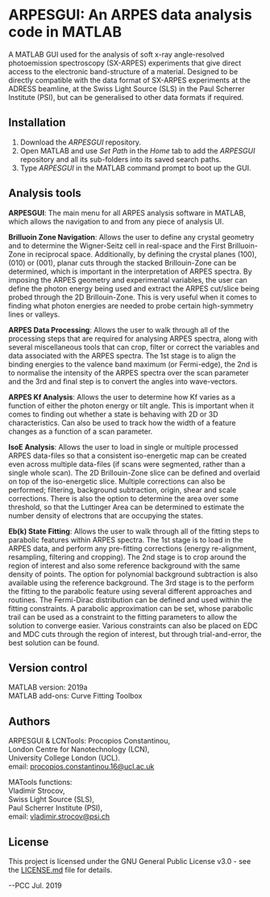 # ARPESGUI: An ARPES data analysis code in MATLAB

A MATLAB GUI used for the analysis of soft x-ray angle-resolved photoemission spectroscopy (SX-ARPES) experiments that give direct access to the electronic band-structure of a material. Designed to be directly compatible with the data format of SX-ARPES experiments at the ADRESS beamline, at the Swiss Light Source (SLS) in the Paul Scherrer Institute (PSI), but can be generalised to other data formats if required.

## Installation  
1. Download the *ARPESGUI* repository.
2. Open MATLAB and use *Set Path* in the *Home* tab to add the *ARPESGUI* repository and all its sub-folders into its saved search paths.
3. Type *ARPESGUI* in the MATLAB command prompt to boot up the GUI.

## Analysis tools
**ARPESGUI**:
The main menu for all ARPES analysis software in MATLAB, which allows the navigation to and from any piece of analysis UI.

**Brilluoin Zone Navigation**:
Allows the user to define any crystal geometry and to determine the Wigner-Seitz cell in real-space and the First Brilluoin-Zone in reciprocal space. Additionally, by defining the crystal planes (100), (010) or (001), planar cuts through the stacked Brillouin-Zone can be determined, which is important in the interpretation of ARPES spectra. By imposing the ARPES geometry and experimental variables, the user can define the photon energy being used and extract the ARPES cut/slice being probed through the 2D Brillouin-Zone. This is very useful when it comes to finding what photon energies are needed to probe certain high-symmetry lines or valleys.

**ARPES Data Processing**:
Allows the user to walk through all of the processing steps that are required for analysing ARPES spectra, along with several miscellaneous tools that can crop, filter or correct the variables and data associated with the ARPES spectra. The 1st stage is to align the binding energies to the valence band maximum (or Fermi-edge), the 2nd is to normalise the intensity of the ARPES spectra over the scan parameter and the 3rd and final step is to convert the angles into wave-vectors.

**ARPES Kf Analysis**:
Allows the user to determine how Kf varies as a function of either the photon energy or tilt angle. This is important when it comes to finding out whether a state is behaving with 2D or 3D characteristics. Can also be used to track how the width of a feature changes as a function of a scan parameter.

**IsoE Analysis**:
Allows the user to load in single or multiple processed ARPES data-files so that a consistent iso-energetic map can be created even across multiple data-files (if scans were segmented, rather than a single whole scan). The 2D Brillouin-Zone slice can be defined and overlaid on top of the iso-energetic slice. Multiple corrections can also be performed; filtering, background subtraction, origin, shear and scale corrections. There is also the option to determine the area over some threshold, so that the Luttinger Area can be determined to estimate the number density of electrons that are occupying the states.

**Eb(k) State Fitting**:
Allows the user to walk through all of the fitting steps to parabolic features within ARPES spectra. The 1st stage is to load in the ARPES data, and perform any pre-fitting corrections (energy re-alignment, resampling, filtering and cropping). The 2nd stage is to crop around the region of interest and also some reference background with the same density of points. The option for polynomial background subtraction is also available using the reference background. The 3rd stage is to the perform the fitting to the parabolic feature using several different approaches and routines. The Fermi-Dirac distribution can be defined and used within the fitting constraints. A parabolic approximation can be set, whose parabolic trail can be used as a constraint to the fitting parameters to allow the solution to converge easier. Various constraints can also be placed on EDC and MDC cuts through the region of interest, but through trial-and-error, the best solution can be found.


## Version control  
MATLAB version:   2019a  
MATLAB add-ons:   Curve Fitting Toolbox  

## Authors  
ARPESGUI & LCNTools:
Procopios Constantinou,  
London Centre for Nanotechnology (LCN),  
University College London (UCL).  
email: procopios.constantinou.16@ucl.ac.uk 

MATools functions:  
Vladimir Strocov,  
Swiss Light Source (SLS),  
Paul Scherrer Institute (PSI),  
email: vladimir.strocov@psi.ch

## License  
This project is licensed under the GNU General Public License v3.0 - see the [LICENSE.md](LICENSE.md) file for details.


--PCC Jul. 2019
